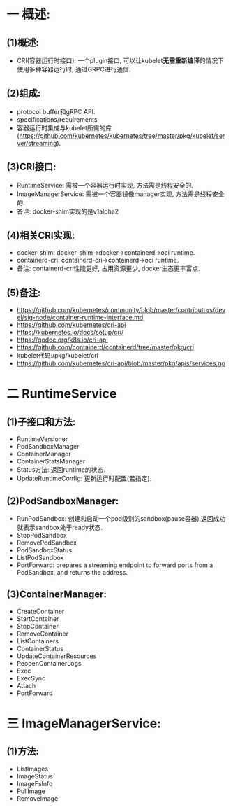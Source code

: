 # 一 概述:
## (1)概述:
- CRI(容器运行时接口): 一个plugin接口, 可以让kubelet**无需重新编译**的情况下使用多种容器运行时, 通过GRPC进行通信.

## (2)组成:
- protocol buffer和gRPC API.
- specifications/requirements
- 容器运行时集成与kubelet所需的库(https://github.com/kubernetes/kubernetes/tree/master/pkg/kubelet/server/streaming).

## (3)CRI接口:
- RuntimeService: 需被一个容器运行时实现, 方法需是线程安全的.
- ImageManagerService: 需被一个容器镜像manager实现, 方法需是线程安全的.
- 备注: docker-shim实现的是v1alpha2

## (4)相关CRI实现:
- docker-shim: docker-shim->docker->containerd->oci runtime.
- containerd-cri: containerd-cri->containerd->oci runtime.
- 备注: containerd-cri性能更好, 占用资源更少, docker生态更丰富点.

## (5)备注:
- https://github.com/kubernetes/community/blob/master/contributors/devel/sig-node/container-runtime-interface.md
- https://github.com/kubernetes/cri-api
- https://kubernetes.io/docs/setup/cri/
- https://godoc.org/k8s.io/cri-api
- https://github.com/containerd/containerd/tree/master/pkg/cri
- kubelet代码:/pkg/kubelet/cri
- https://github.com/kubernetes/cri-api/blob/master/pkg/apis/services.go

# 二 RuntimeService
## (1)子接口和方法:
- RuntimeVersioner
- PodSandboxManager
- ContainerManager
- ContainerStatsManager
- Status方法: 返回runtime的状态.
- UpdateRuntimeConfig: 更新运行时配置(若指定).

## (2)PodSandboxManager:
- RunPodSandbox: 创建和启动一个pod级别的sandbox(pause容器),返回成功就表示sandbox处于ready状态.
- StopPodSandbox
- RemovePodSandbox
- PodSandboxStatus
- ListPodSandbox
- PortForward: prepares a streaming endpoint to forward ports from a PodSandbox, and returns the address.

## (3)ContainerManager:
- CreateContainer
- StartContainer
- StopContainer
- RemoveContainer
- ListContainers
- ContainerStatus
- UpdateContainerResources
- ReopenContainerLogs
- Exec
- ExecSync
- Attach
- PortForward

# 三 ImageManagerService:
## (1)方法:
- ListImages
- ImageStatus
- ImageFsInfo
- PullImage
- RemoveImage
